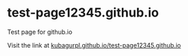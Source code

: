 # test-page12345.github.io
Test page for github.io

Visit the link at <a href="[kubagurpl.github.io/test-page12345.github.io](https://kubagurpl.github.io/test-page12345.github.io/)">kubagurpl.github.io/test-page12345.github.io</a>
